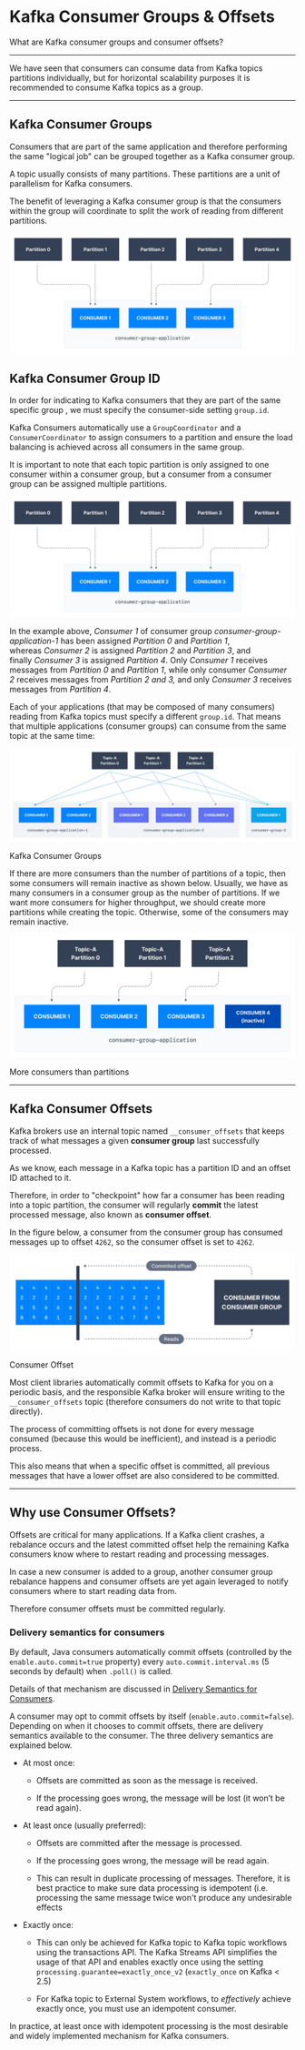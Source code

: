 Kafka Consumer Groups & Offsets
===============================

What are Kafka consumer groups and consumer offsets?

* * *

We have seen that consumers can consume data from Kafka topics partitions individually, but for horizontal scalability purposes it is recommended to consume Kafka topics as a group.

* * *

Kafka Consumer Groups
---------------------

[](#Kafka-Consumer-Groups-0)

Consumers that are part of the same application and therefore performing the same "logical job" can be grouped together as a Kafka consumer group.

A topic usually consists of many partitions. These partitions are a unit of parallelism for Kafka consumers.

The benefit of leveraging a Kafka consumer group is that the consumers within the group will coordinate to split the work of reading from different partitions.

![Apache Kafka Consumer Group diagram showing how a consumer group reads messages from a Kafka topic with 5 partitions.](./static/images/Consumer_Group_reading_from_topic_with_5_partitions.webp "Kafka Consumer Group reading from topic with 5 partitions")

Kafka Consumer Group ID
-----------------------

[](#Kafka-Consumer-Group-ID-1)

In order for indicating to Kafka consumers that they are part of the same specific group , we must specify the consumer-side setting `group.id`.

Kafka Consumers automatically use a `GroupCoordinator` and a `ConsumerCoordinator` to assign consumers to a partition and ensure the load balancing is achieved across all consumers in the same group.

It is important to note that each topic partition is only assigned to one consumer within a consumer group, but a consumer from a consumer group can be assigned multiple partitions.

![Apache Kafka Consumer Group diagram showing how a consumer group reads messages from a Kafka topic with 5 partitions.](./static/images/Consumer_Group_reading_from_topic_with_5_partitions.webp "Kafka Consumer Group reading from topic with 5 partitions")

In the example above, _Consumer 1_ of consumer group _consumer-group-application-1_ has been assigned _Partition 0_ and _Partition 1_, whereas _Consumer 2_ is assigned _Partition 2_ and _Partition 3_, and finally _Consumer 3_ is assigned _Partition 4_. Only _Consumer 1_ receives messages from _Partition 0_ and _Partition 1_, while only consumer _Consumer 2_ receives messages from _Partition 2 and 3,_ and only _Consumer 3_ receives messages from _Partition 4_.

Each of your applications (that may be composed of many consumers) reading from Kafka topics must specify a different `group.id`. That means that multiple applications (consumer groups) can consume from the same topic at the same time:

![Diagram showing consumers within a consumer group reading messages from different topic partitions.](./static/images/Kafka_Consumer_Groups_1.webp "Kafka Consumer Groups & Topics")

Kafka Consumer Groups

If there are more consumers than the number of partitions of a topic, then some consumers will remain inactive as shown below. Usually, we have as many consumers in a consumer group as the number of partitions. If we want more consumers for higher throughput, we should create more partitions while creating the topic. Otherwise, some of the consumers may remain inactive.

![Diagram shows Consumer in a Kafka Consumer Group inactive when there are more consumers than partitions.](./static/images/Kafka_Consumer_Groups_2.webp "Kafka Consumer Groups & Consumer Inactivity")

More consumers than partitions

* * *

Kafka Consumer Offsets
----------------------

[](#Kafka-Consumer-Offsets-2)

Kafka brokers use an internal topic named `__consumer_offsets` that keeps track of what messages a given **consumer group** last successfully processed.

As we know, each message in a Kafka topic has a partition ID and an offset ID attached to it.

Therefore, in order to "checkpoint" how far a consumer has been reading into a topic partition, the consumer will regularly **commit** the latest processed message, also known as **consumer offset**.

In the figure below, a consumer from the consumer group has consumed messages up to offset `4262`, so the consumer offset is set to `4262`.

![Diagram showing how Kafka Consumers from a Consumer Group read messages from the last committed consumer offset.](./static/images/Kafka_Consumer_Groups_3_2x.webp "Kafka Consumer Groups & Committed Offsets")

Consumer Offset

Most client libraries automatically commit offsets to Kafka for you on a periodic basis, and the responsible Kafka broker will ensure writing to the `__consumer_offsets` topic (therefore consumers do not write to that topic directly).

The process of committing offsets is not done for every message consumed (because this would be inefficient), and instead is a periodic process.

This also means that when a specific offset is committed, all previous messages that have a lower offset are also considered to be committed.

* * *

Why use Consumer Offsets?
-------------------------

[](#Why-use-Consumer-Offsets?-3)

Offsets are critical for many applications. If a Kafka client crashes, a rebalance occurs and the latest committed offset help the remaining Kafka consumers know where to restart reading and processing messages.

In case a new consumer is added to a group, another consumer group rebalance happens and consumer offsets are yet again leveraged to notify consumers where to start reading data from.

Therefore consumer offsets must be committed regularly.

### Delivery semantics for consumers

[](#Delivery-semantics-for-consumers-0)

By default, Java consumers automatically commit offsets (controlled by the `enable.auto.commit=true` property) every `auto.commit.interval.ms` (5 seconds by default) when `.poll()` is called.

Details of that mechanism are discussed in [Delivery Semantics for Consumers](/kafka/delivery-semantics-for-kafka-consumers/).

A consumer may opt to commit offsets by itself (`enable.auto.commit=false`). Depending on when it chooses to commit offsets, there are delivery semantics available to the consumer. The three delivery semantics are explained below.

*   At most once:
    
    *   Offsets are committed as soon as the message is received.
        
    *   If the processing goes wrong, the message will be lost (it won’t be read again).
        
*   At least once (usually preferred):
    
    *   Offsets are committed after the message is processed.
        
    *   If the processing goes wrong, the message will be read again.
        
    *   This can result in duplicate processing of messages. Therefore, it is best practice to make sure data processing is idempotent (i.e. processing the same message twice won't produce any undesirable effects
        
*   Exactly once:
    
    *   This can only be achieved for Kafka topic to Kafka topic workflows using the transactions API. The Kafka Streams API simplifies the usage of that API and enables exactly once using the setting `processing.guarantee=exactly_once_v2` (`exactly_once` on Kafka < 2.5)
        
    *   For Kafka topic to External System workflows, to _effectively_ achieve exactly once, you must use an idempotent consumer.
        

In practice, at least once with idempotent processing is the most desirable and widely implemented mechanism for Kafka consumers.